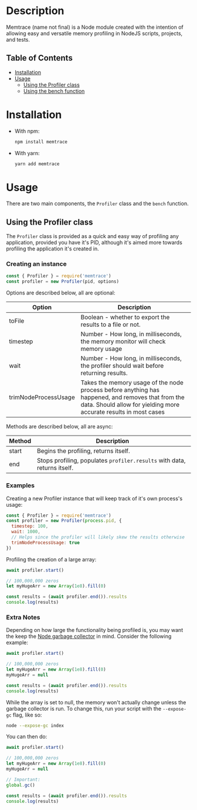 # Description

Memtrace (name not final) is a Node module created with the intention of allowing easy and versatile memory profiling in NodeJS scripts, projects, and tests.

## Table of Contents

- [Installation](#installation)
- [Usage](#usage)
  - [Using the Profiler class](#using-the-profiler-class)
  - [Using the bench function](#using-the-bench-function)

# Installation

- With npm:
  ```sh
  npm install memtrace
  ```

- With yarn:
  ```sh
  yarn add memtrace
  ```

# Usage

There are two main components, the `Profiler` class and the `bench` function.

## Using the Profiler class
The `Profiler` class is provided as a quick and easy way of profiling any application, provided you have it's PID, although it's aimed more towards profiling the application it's created in.

### Creating an instance
```js
const { Profiler } = require('memtrace')
const profiler = new Profiler(pid, options)
```

Options are described below, all are optional:

| Option | Description |
|--|--|
| toFile | Boolean - whether to export the results to a file or not. |
| timestep | Number - How long, in milliseconds, the memory monitor will check memory usage |
| wait | Number - How long, in milliseconds, the profiler should wait before returning results. |
| trimNodeProcessUsage | Takes the memory usage of the node process before anything has happened, and removes that from the data. Should allow for yielding more accurate results in most cases |

Methods are described below, all are async:

| Method | Description |
|--|--|
| start | Begins the profiling, returns itself. |
| end | Stops profiling, populates `profiler.results` with data, returns itself. |
### Examples

Creating a new Profiler instance that will keep track of it's own process's usage:
```js
const { Profiler } = require('memtrace')
const profiler = new Profiler(process.pid, {
  timestep: 100,
  wait: 1000,
  // Helps since the profiler will likely skew the results otherwise
  trimNodeProcessUsage: true
})
```

Profiling the creation of a large array:
```js
await profiler.start()

// 100,000,000 zeros
let myHugeArr = new Array(1e8).fill(0)

const results = (await profiler.end()).results
console.log(results)
```

### Extra Notes

Depending on how large the functionality being profiled is, you may want the keep the [Node garbage collector](https://rollout.io/blog/understanding-garbage-collection-in-node-js/) in mind. Consider the following example:

```js
await profiler.start()

// 100,000,000 zeros
let myHugeArr = new Array(1e8).fill(0)
myHugeArr = null

const results = (await profiler.end()).results
console.log(results)
```

While the array is set to null, the memory won't actually change unless the garbage collector is run. To change this, run your script with the `--expose-gc` flag, like so:

```sh
node --expose-gc index
```

You can then do:
```js
await profiler.start()

// 100,000,000 zeros
let myHugeArr = new Array(1e8).fill(0)
myHugeArr = null

// Important:
global.gc()

const results = (await profiler.end()).results
console.log(results)
```
